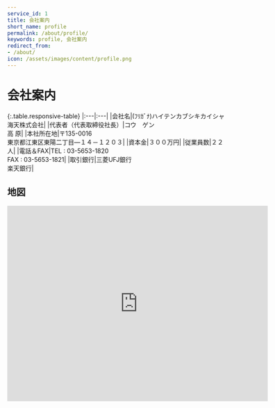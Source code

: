 ```yaml
---
service_id: 1
title: 会社案内
short_name: profile
permalink: /about/profile/
keywords: profile, 会社案内
redirect_from:
- /about/
icon: /assets/images/content/profile.png
---
```

# 会社案内

{:.table.responsive-table}
|:---|:---|
|会社名|(ﾌﾘｶﾞﾅ)ハイテンカブシキカイシャ<br>海天株式会社|
|代表者（代表取締役社長）|コウ　ゲン<br>高 原|
|本社所在地|〒135-0016 <br>東京都江東区東陽二丁目―１４－１２０３|
|資本金|３００万円|
|従業員数|２２人|
|電話＆FAX|TEL : 03-5653-1820<br>FAX : 03-5653-1821|
|取引銀行|三菱UFJ銀行<br>楽天銀行|


## 地図

<div class="row" id="maps">
<div class="map-responsive">
<!-- <iframe frameborder="0" scrolling="no" marginheight="0" marginwidth="0" src="https://www.openstreetmap.org/export/embed.html?bbox=-0.0020599365234375004%2C52.10344750969288%2C0.166168212890625%2C52.16824652411121&amp;layer=mapnik"></iframe> -->
<iframe src="https://www.google.com/maps/embed?pb=!1m18!1m12!1m3!1d3241.399552632638!2d139.81320425052456!3d35.66716263825427!2m3!1f0!2f0!3f0!3m2!1i1024!2i768!4f13.1!3m3!1m2!1s0x601888551a00299b%3A0x68bd73e12a2bfb66!2z5pel5pys44CB44CSMTM1LTAwMTYg5p2x5Lqs6YO95rGf5p2x5Yy65p2x6Zm977yS5LiB55uu77yS!5e0!3m2!1sja!2stw!4v1564810581698!5m2!1sja!2stw" width="600" height="450" frameborder="0" style="border:0" allowfullscreen></iframe>
</div>
</div>
